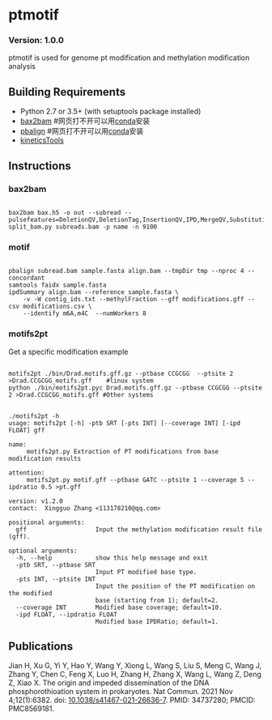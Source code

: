 ptmotif
==============
### Version: 1.0.0
ptmotif is used for genome pt modification and methylation modification analysis

Building Requirements
-----------
* Python 2.7 or 3.5+ (with setuptools package installed)
* [bax2bam](https://github.com/PacificBiosciences/bax2bam)  #网页打不开可以用[conda](https://anaconda.org/bioconda/bax2bam)安装
* [pbalign](https://github.com/PacificBiosciences/pbalign)  #网页打不开可以用[conda](https://anaconda.org/bioconda/pbalign)安装
* [kineticsTools](https://github.com/PacificBiosciences/kineticsTools)

## Instructions
### bax2bam
<pre><code>
bax2bam bax.h5 -o out --subread --pulsefeatures=DeletionQV,DeletionTag,InsertionQV,IPD,MergeQV,SubstitutionQV,PulseWidth,SubstitutionTag
split_bam.py subreads.bam -p name -n 9100
</code></pre>

### motif
<pre><code>
pbalign subread.bam sample.fasta align.bam --tmpDir tmp --nproc 4 --concordant
samtools faidx sample.fasta
ipdSummary align.bam --reference sample.fasta \
    -v -W contig_ids.txt --methylFraction --gff modifications.gff --csv modifications.csv \
    --identify m6A,m4C  --numWorkers 8
</code></pre>

### motifs2pt
Get a specific modification
example
<pre><code>
motifs2pt ./bin/Drad.motifs.gff.gz --ptbase CCGCGG  --ptsite 2 >Drad.CCGCGG_motifs.gff    #linux system
python ./bin/motifs2pt.pyc Drad.motifs.gff.gz --ptbase CCGCGG --ptsite 2 >Drad.CCGCGG_motifs.gff #Other systems
</code></pre>
<pre><code>
./motifs2pt -h
usage: motifs2pt [-h] -ptb SRT [-pts INT] [--coverage INT] [-ipd FLOAT] gff

name:
     motifs2pt.py Extraction of PT modifications from base modification results

attention:
     motifs2pt.py motif.gff --ptbase GATC --ptsite 1 --coverage 5 --ipdratio 0.5 >pt.gff

version: v1.2.0
contact:  Xingguo Zhang <113178210@qq.com>    

positional arguments:
  gff                   Input the methylation modification result file (gff).

optional arguments:
  -h, --help            show this help message and exit
  -ptb SRT, --ptbase SRT
                        Input PT modified base type.
  -pts INT, --ptsite INT
                        Input the position of the PT modification on the modified
                        base (starting from 1); default=2.
  --coverage INT        Modified base coverage; default=10.
  -ipd FLOAT, --ipdratio FLOAT
                        Modified base IPDRatio; default=1.
</code></pre>

Publications
------------
Jian H, Xu G, Yi Y, Hao Y, Wang Y, Xiong L, Wang S, Liu S, Meng C, Wang J, Zhang Y, Chen C, Feng X, Luo H, Zhang H, Zhang X, Wang L, Wang Z, Deng Z, Xiao X. The origin and impeded dissemination of the DNA phosphorothioation system in prokaryotes. Nat Commun. 2021 Nov 4;12(1):6382. doi: [10.1038/s41467-021-26636-7](https://www.ncbi.nlm.nih.gov/pmc/articles/PMC8569181/). PMID: 34737280; PMCID: PMC8569181.
